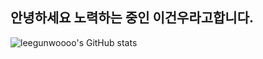 ## 안녕하세요 노력하는 중인 이건우라고합니다.
![leegunwoooo's GitHub stats](https://github-readme-stats.vercel.app/api?username=leegunwoooo&show_icons=true&theme=black)


<!--
**leegunwoooo/leegunwoooo** is a ✨ _special_ ✨ repository because its `README.md` (this file) appears on your GitHub profile.

Here are some ideas to get you started:

- 🔭 I’m currently working on ...
- 🌱 I’m currently learning ...
- 👯 I’m looking to collaborate on ...
- 🤔 I’m looking for help with ...
- 💬 Ask me about ...
- 📫 How to reach me: ...
- 😄 Pronouns: ...
- ⚡ Fun fact: ...
-->
